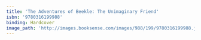 ```yaml
---
title: 'The Adventures of Beekle: The Unimaginary Friend'
isbn: '9780316199988'
binding: Hardcover
image_path: 'http://images.booksense.com/images/988/199/9780316199988.jpg'
---
```


